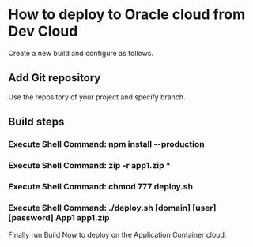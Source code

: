 # How to deploy to Oracle cloud from Dev Cloud

Create a new build and configure as follows.

## Add Git repository
Use the repository of your project and specify branch.

## Build steps

### Execute Shell Command: npm install --production

### Execute Shell Command: zip -r app1.zip *

### Execute Shell Command: chmod 777 deploy.sh

### Execute Shell Command: ./deploy.sh [domain] [user] [password] App1 app1.zip

Finally run Build Now to deploy on the Application Container cloud.
